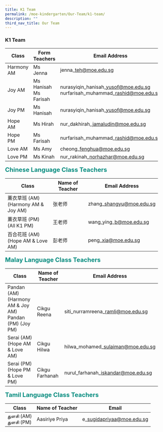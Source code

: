 ```yaml
---
title: K1 Team
permalink: /moe-kindergarten/Our-Team/k1-team/
description: ""
third_nav_title: Our Team
---
```

### **K1 Team**

| Class | Form Teachers | Email Address
| -------- | -------- | -------- |
| Harmony AM | Ms Jenna | jenna\_teh@moe.edu.sg |
| Joy AM | Ms Hanisah<br>Ms Farisah |nurasyiqin\_hanisah\_yusof@moe.edu.sg<br>nurfarisah\_muhammad\_rashid@moe.edu.sg |
| Joy PM | Ms Hanisah | nurasyiqin\_hanisah\_yusof@moe.edu.sg |
| Hope AM | Ms Hirah | nur\_dakhirah\_jamaludin@moe.edu.sg |
| Hope PM | Ms Farisah | nurfarisah\_muhammad\_rashid@moe.edu.sg |
| Love AM | Ms Amy | cheong\_fenghua@moe.edu.sg |
| Love PM | Ms Kinah | nur\_rakinah\_norhazhar@moe.edu.sg |

<b style="color:#038C7F;font-size:20px">Chinese Language Class Teachers</b><br>

| Class | Name of Teacher | Email Address |
| -------- | -------- | -------- |
| 薰衣草班 (AM)<br>(Harmony AM & Joy AM) | 张老师 | zhang\_shangyu@moe.edu.sg |
| 薰衣草班 (PM)<br>(All K1 PM) | 王老师 | wang\_ying\_b@moe.edu.sg |
| 百合花班 (AM)<br>(Hope AM & Love AM) | 彭老师 | peng\_xia@moe.edu.sg |

<b style="color:#038C7F;font-size:20px">Malay Language Class Teachers</b><br>

| Class | Name of Teacher | Email Address |
| -------- | -------- | -------- |
| Pandan (AM)<br>(Harmony AM & Joy AM)<br>Pandan (PM) (Joy PM)| <br>Cikgu Reena | <br>siti\_nurramreena\_ramli@moe.edu.sg |
| Serai (AM) <br>(Hope AM & Love AM) | Cikgu Hilwa | hilwa\_mohamed\_sulaiman@moe.edu.sg |
| Serai (PM)<br>(Hope PM & Love PM)| Cikgu Farhanah | nurul\_farhanah\_iskandar@moe.edu.sg |

<b style="color:#038C7F;font-size:20px">Tamil Language Class Teachers</b><br>

Class | Name of Teacher | Email |
| -------- | -------- | -------- |
துளசி (AM)<br>துளசி (PM)| Aasiriye Priya | e\_sugidapriyaa@moe.edu.sg     |